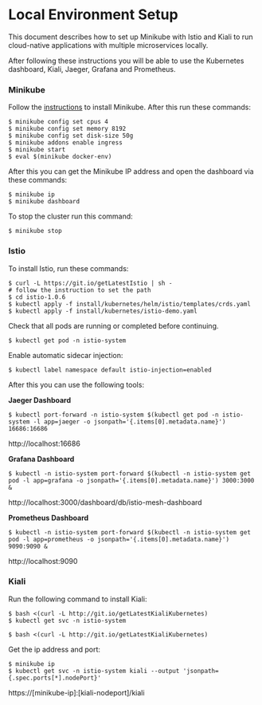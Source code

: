 # Local Environment Setup

This document describes how to set up Minikube with Istio and Kiali to run cloud-native applications with multiple microservices locally.

After following these instructions you will be able to use the Kubernetes dashboard, Kiali, Jaeger, Grafana and Prometheus.


### Minikube

Follow the [instructions](https://kubernetes.io/docs/setup/minikube/) to install Minikube. After this run these commands:

```
$ minikube config set cpus 4
$ minikube config set memory 8192
$ minikube config set disk-size 50g
$ minikube addons enable ingress 
$ minikube start
$ eval $(minikube docker-env)
```

After this you can get the Minikube IP address and open the dashboard via these commands:

```
$ minikube ip
$ minikube dashboard
```

To stop the cluster run this command:

```
$ minikube stop
```


### Istio

To install Istio, run these commands:

```
$ curl -L https://git.io/getLatestIstio | sh -
# follow the instruction to set the path
$ cd istio-1.0.6
$ kubectl apply -f install/kubernetes/helm/istio/templates/crds.yaml
$ kubectl apply -f install/kubernetes/istio-demo.yaml
```

Check that all pods are running or completed before continuing.

```
$ kubectl get pod -n istio-system
```

Enable automatic sidecar injection:

```
$ kubectl label namespace default istio-injection=enabled
```

After this you can use the following tools:

**Jaeger Dashboard**

```
$ kubectl port-forward -n istio-system $(kubectl get pod -n istio-system -l app=jaeger -o jsonpath='{.items[0].metadata.name}') 16686:16686
```

http://localhost:16686

**Grafana Dashboard**

```
$ kubectl -n istio-system port-forward $(kubectl -n istio-system get pod -l app=grafana -o jsonpath='{.items[0].metadata.name}') 3000:3000 &
```

http://localhost:3000/dashboard/db/istio-mesh-dashboard

**Prometheus Dashboard**

```
$ kubectl -n istio-system port-forward $(kubectl -n istio-system get pod -l app=prometheus -o jsonpath='{.items[0].metadata.name}') 9090:9090 &
```

http://localhost:9090


### Kiali

Run the following command to install Kiali:

```
$ bash <(curl -L http://git.io/getLatestKialiKubernetes)
$ kubectl get svc -n istio-system
```

```
$ bash <(curl -L http://git.io/getLatestKialiKubernetes)
```

Get the ip address and port:

```
$ minikube ip
$ kubectl get svc -n istio-system kiali --output 'jsonpath={.spec.ports[*].nodePort}'
```

https://[minikube-ip]:[kiali-nodeport]/kiali
